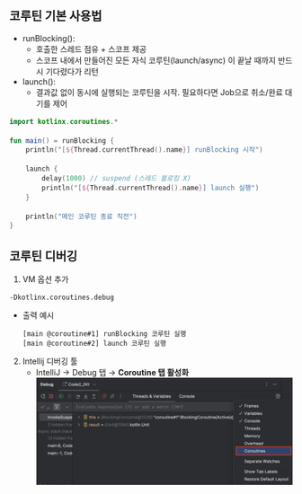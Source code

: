 ## 코루틴 기본 사용법
- runBlocking(): 
  - 호출한 스레드 점유 + 스코프 제공
  - 스코프 내에서 만들어진 모든 자식 코루틴(launch/async) 이 끝날 때까지 반드시 기다렸다가 리턴
- launch(): 
  - 결과값 없이 동시에 실행되는 코루틴을 시작. 필요하다면 Job으로 취소/완료 대기를 제어
```kotlin
import kotlinx.coroutines.*

fun main() = runBlocking {
    println("[${Thread.currentThread().name}] runBlocking 시작")

    launch {
        delay(1000) // suspend (스레드 블로킹 X)
        println("[${Thread.currentThread().name}] launch 실행")
    }

    println("메인 코루틴 종료 직전")
}
```

## 코루틴 디버깅

1. VM 옵션 추가
```text
-Dkotlinx.coroutines.debug
```
- 출력 예시
    ```text
    [main @coroutine#1] runBlocking 코루틴 실행
    [main @coroutine#2] launch 코루틴 실행
    ```
  
2. Intellij 디버깅 툴 
   - IntelliJ → Debug 탭 → **Coroutine 탭 활성화**
![인텔리제이 디버깅 활성화](images/코루틴_인텔리제이_디버깅_활성화.png)
